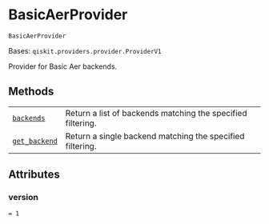 # BasicAerProvider

`BasicAerProvider`

Bases: `qiskit.providers.provider.ProviderV1`

Provider for Basic Aer backends.

## Methods

|                                                                                                                                                                                         |                                                             |
| --------------------------------------------------------------------------------------------------------------------------------------------------------------------------------------- | ----------------------------------------------------------- |
| [`backends`](qiskit.providers.basicaer.BasicAerProvider.backends#qiskit.providers.basicaer.BasicAerProvider.backends "qiskit.providers.basicaer.BasicAerProvider.backends")             | Return a list of backends matching the specified filtering. |
| [`get_backend`](qiskit.providers.basicaer.BasicAerProvider.get_backend#qiskit.providers.basicaer.BasicAerProvider.get_backend "qiskit.providers.basicaer.BasicAerProvider.get_backend") | Return a single backend matching the specified filtering.   |

## Attributes

### version

`= 1`
